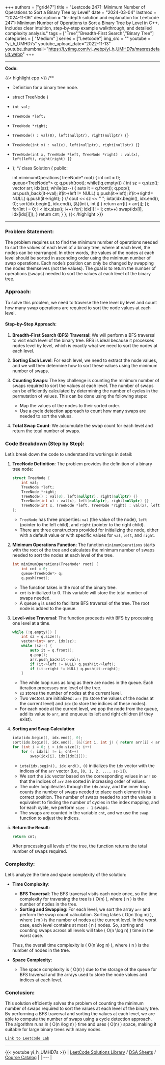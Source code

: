 
+++
authors = ["grid47"]
title = "Leetcode 2471: Minimum Number of Operations to Sort a Binary Tree by Level"
date = "2024-03-04"
lastmod = "2024-11-06"
description = "In-depth solution and explanation for Leetcode 2471: Minimum Number of Operations to Sort a Binary Tree by Level in C++. Includes clear intuition, step-by-step example walkthrough, and detailed complexity analysis."
tags = ["Tree","Breadth-First Search","Binary Tree"]
categories = [
    "Medium"
]
series = ["Leetcode"]
img_src = ""
youtube = "yi_h_UMHD7s"
youtube_upload_date="2022-11-13"
youtube_thumbnail="https://i.ytimg.com/vi_webp/yi_h_UMHD7s/maxresdefault.webp"
+++



---
**Code:**

{{< highlight cpp >}}
/**
 * Definition for a binary tree node.
 * struct TreeNode {
 *     int val;
 *     TreeNode *left;
 *     TreeNode *right;
 *     TreeNode() : val(0), left(nullptr), right(nullptr) {}
 *     TreeNode(int x) : val(x), left(nullptr), right(nullptr) {}
 *     TreeNode(int x, TreeNode *left, TreeNode *right) : val(x), left(left), right(right) {}
 * };
 */
class Solution {
public:
        
    int minimumOperations(TreeNode* root) {
        int cnt = 0;
        queue<TreeNode*> q;
        q.push(root);
        while(!q.empty()) {
            int sz = q.size();
            vector<int> arr, idx(sz);
            while(sz--) {
                auto it = q.front();
                q.pop();
                arr.push_back(it->val);
                if(it->left != NULL) q.push(it->left);
                if(it->right!= NULL) q.push(it->right);
            }
            // cout << sz << " ";
            iota(idx.begin(), idx.end(), 0);
            sort(idx.begin(), idx.end(), [&](int i, int j) { return arr[i] < arr[j]; });
            for(int i = 0; i < idx.size(); i++)
                for(; idx[i] != i; cnt++)
                    swap(idx[i], idx[idx[i]]);
        }
        return cnt;
    }
};
{{< /highlight >}}
---

### Problem Statement:
The problem requires us to find the minimum number of operations needed to sort the values of each level of a binary tree, where at each level, the nodes can be rearranged. In other words, the values of the nodes at each level should be sorted in ascending order using the minimum number of swap operations. Each node’s position can only be changed by swapping the nodes themselves (not the values). The goal is to return the number of operations (swaps) needed to sort the values at each level of the binary tree.

### Approach:
To solve this problem, we need to traverse the tree level by level and count how many swap operations are required to sort the node values at each level.

#### Step-by-Step Approach:
1. **Breadth-First Search (BFS) Traversal**: We will perform a BFS traversal to visit each level of the binary tree. BFS is ideal because it processes nodes level by level, which is exactly what we need to sort the nodes at each level.

2. **Sorting Each Level**: For each level, we need to extract the node values, and we will then determine how to sort these values using the minimum number of swaps.

3. **Counting Swaps**: The key challenge is counting the minimum number of swaps required to sort the values at each level. The number of swaps can be efficiently calculated by determining the number of cycles in the permutation of values. This can be done using the following steps:
   - Map the values of the nodes to their sorted order.
   - Use a cycle detection approach to count how many swaps are needed to sort the values.

4. **Total Swap Count**: We accumulate the swap count for each level and return the total number of swaps.

### Code Breakdown (Step by Step):
Let’s break down the code to understand its workings in detail:

1. **TreeNode Definition**:
   The problem provides the definition of a binary tree node:
   ```cpp
   struct TreeNode {
       int val;
       TreeNode *left;
       TreeNode *right;
       TreeNode() : val(0), left(nullptr), right(nullptr) {}
       TreeNode(int x) : val(x), left(nullptr), right(nullptr) {}
       TreeNode(int x, TreeNode *left, TreeNode *right) : val(x), left(left), right(right) {}
   };
   ```
   - `TreeNode` has three properties: `val` (the value of the node), `left` (pointer to the left child), and `right` (pointer to the right child).
   - There are three constructors provided for initializing the node, either with a default value or with specific values for `val`, `left`, and `right`.

2. **Minimum Operations Function**:
   The function `minimumOperations` starts with the root of the tree and calculates the minimum number of swaps needed to sort the nodes at each level of the tree.

   ```cpp
   int minimumOperations(TreeNode* root) {
       int cnt = 0;
       queue<TreeNode*> q;
       q.push(root);
   ```
   - The function takes in the root of the binary tree.
   - `cnt` is initialized to 0. This variable will store the total number of swaps needed.
   - A queue `q` is used to facilitate BFS traversal of the tree. The root node is added to the queue.

3. **Level-wise Traversal**:
   The function proceeds with BFS by processing one level at a time.
   ```cpp
   while (!q.empty()) {
       int sz = q.size();
       vector<int> arr, idx(sz);
       while (sz--) {
           auto it = q.front();
           q.pop();
           arr.push_back(it->val);
           if (it->left != NULL) q.push(it->left);
           if (it->right != NULL) q.push(it->right);
       }
   ```
   - The while loop runs as long as there are nodes in the queue. Each iteration processes one level of the tree.
   - `sz` stores the number of nodes at the current level.
   - Two vectors are initialized: `arr` (to store the values of the nodes at the current level) and `idx` (to store the indices of these nodes).
   - For each node at the current level, we pop the node from the queue, add its value to `arr`, and enqueue its left and right children (if they exist).

4. **Sorting and Swap Calculation**:
   ```cpp
   iota(idx.begin(), idx.end(), 0);
   sort(idx.begin(), idx.end(), [&](int i, int j) { return arr[i] < arr[j]; });
   for (int i = 0; i < idx.size(); i++)
       for (; idx[i] != i; cnt++)
           swap(idx[i], idx[idx[i]]);
   ```
   - `iota(idx.begin(), idx.end(), 0)` initializes the `idx` vector with the indices of the `arr` vector (i.e., `[0, 1, 2, ..., sz-1]`).
   - We sort the `idx` vector based on the corresponding values in `arr` so that the indices of `arr` are sorted in increasing order of values.
   - The outer loop iterates through the `idx` array, and the inner loop counts the number of swaps needed to place each element in its correct position. The number of swaps needed to sort the values is equivalent to finding the number of cycles in the index mapping, and for each cycle, we perform `size - 1` swaps.
   - The swaps are counted in the variable `cnt`, and we use the `swap` function to adjust the indices.

5. **Return the Result**:
   ```cpp
   return cnt;
   ```
   After processing all levels of the tree, the function returns the total number of swaps required.

### Complexity:
Let’s analyze the time and space complexity of the solution:

- **Time Complexity**:
  - **BFS Traversal**: The BFS traversal visits each node once, so the time complexity for traversing the tree is \( O(n) \), where \( n \) is the number of nodes in the tree.
  - **Sorting and Swapping**: For each level, we sort the array `arr` and perform the swap count calculation. Sorting takes \( O(m \log m) \), where \( m \) is the number of nodes at the current level. In the worst case, each level contains at most \( n \) nodes. So, sorting and counting swaps across all levels will take \( O(n \log n) \) time in the worst case.
  
  Thus, the overall time complexity is \( O(n \log n) \), where \( n \) is the number of nodes in the tree.

- **Space Complexity**:
  - The space complexity is \( O(n) \) due to the storage of the queue for BFS traversal and the arrays used to store the node values and indices at each level.

### Conclusion:
This solution efficiently solves the problem of counting the minimum number of swaps required to sort the values at each level of the binary tree. By performing a BFS traversal and sorting the values at each level, we are able to compute the number of swaps using a cycle detection approach. The algorithm runs in \( O(n \log n) \) time and uses \( O(n) \) space, making it suitable for large binary trees with many nodes.

[`Link to LeetCode Lab`](https://leetcode.com/problems/minimum-number-of-operations-to-sort-a-binary-tree-by-level/description/)

---
{{< youtube yi_h_UMHD7s >}}
| [LeetCode Solutions Library](https://grid47.xyz/leetcode/) / [DSA Sheets](https://grid47.xyz/sheets/) / [Course Catalog](https://grid47.xyz/courses/) |
| --- |
